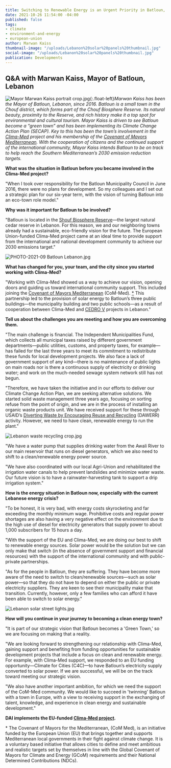 ```yaml
---
title: Switching to Renewable Energy is an Urgent Priority in Batloun, Lebanon
date: 2021-10-26 11:54:00 -04:00
published: false
tags:
- climate
- environment-and-energy
- european-union
author: Marwan Kaiss
thumbnail-image: "/uploads/Lebanon%20solar%20panels%20thumbnail.jpg"
social-image: "/uploads/Lebanon%20solar%20panels%20thumbnail.jpg"
publication: Developments
---
```


## Q&A with Marwan Kaiss, Mayor of Batloun, Lebanon

![Mayor Marwan Kaiss portrait crop.jpg](/uploads/Mayor%20Marwan%20Kaiss%20portrait%20crop.jpg){:.float-left}*Marwan Kaiss has been the Mayor of Batloun, Lebanon, since 2016. Batloun is a small town in the Chouf district, which forms part of the Chouf Biosphere Reserve. Its natural beauty, proximity to the Reserve, and rich history make it a top spot for environmental and cultural tourism. Mayor Kaiss is driven to see Batloun become a “green town” and has been implementing its Climate Change Action Plan (SECAP). Key to this has been the town’s involvement in the [Clima-Med](www.clima-med.eu) project and his membership of the [Covenant of Mayors Mediterranean](http://www.com-med.org/). With the cooperation of citizens and the continued support of the international community, Mayor Kaiss intends Batloun to be on track to help reach the Southern Mediterranean’s 2030 emission reduction targets.*

<!--more-->

**What was the situation in Batloun before you became involved in the Clima-Med project?**

"When I took over responsibility for the Batloun Municipality Council in June 2016, there were no plans for development. So my colleagues and I set out a strategic plan for our six-year term, with the vision of turning Batloun into an eco-town role model."

**Why was it important for Batloun to be involved?**  

"Batloun is located in the [Shouf Biosphere Reserve](http://www.shoufcedar.org/)—the largest natural cedar reserve in Lebanon. For this reason, we and our neighboring towns already had a sustainable, eco-friendly vision for the future. The European Union-funded Clima-Med project came at an ideal time to provide support from the international and national development community to achieve our 2030 emissions target." 

![PHOTO-2021-09 Batloun Lebanon.jpg](/uploads/PHOTO-2021-09%20Batloun%20Lebanon.jpg)

**What has changed for you, your team, and the city since you started working with Clima-Med?**
 
"Working with Clima-Med showed us a way to achieve our vision, opening doors and guiding us toward international community support. This included joining the [Covenant of Mayors Mediterranean](https://www.com-med.org/en/) (CoM-Med). [*](#footnote-1) This partnership led to the provision of solar energy to Batloun’s three public buildings—the municipality building and two public schools—as a result of cooperation between Clima-Med and [CEDRO V](https://www.cedro-undp.org/) projects in Lebanon."

**Tell us about the challenges you are meeting and how you are overcoming them.**

"The main challenge is financial. The Independent Municipalities Fund, which collects all municipal taxes raised by different government departments—public utilities, customs, and property taxes, for example—has failed for the last three years to meet its commitment to redistribute these funds for local development projects. We also face a lack of government support of any kind—there is no maintenance of public lights on main roads nor is there a continuous supply of electricity or drinking water; and work on the much-needed sewage system network still has not begun. 

"Therefore, we have taken the initiative and in our efforts to deliver our Climate Change Action Plan, we are seeking alternative solutions. 
We started solid waste management three years ago, focusing on sorting refuse from the point of origin, and we are in the process of installing an organic waste products unit. We have received support for these through USAID’s [Diverting Waste by Encouraging Reuse and Recycling](https://berytech.org/programs/dawerr/) (DAWERR) activity. However, we need to have clean, renewable energy to run the plant."

![Lebanon waste recycling crop.jpg](/uploads/Lebanon%20waste%20recycling%20crop.jpg)

"We have a water pump that supplies drinking water from the Awali River to our main reservoir that runs on diesel generators, which we also need to shift to a clean/renewable energy power source.  

"We have also coordinated with our local Agri-Union and rehabilitated the irrigation water canals to help prevent landslides and minimize water waste. Our future vision is to have a rainwater-harvesting tank to support a drip irrigation system."

**How is the energy situation in Batloun now, especially with the current Lebanese energy crisis?**

"To be honest, it is very bad, with energy costs skyrocketing and far exceeding the monthly minimum wage. Prohibitive costs and regular power shortages are also having a very negative effect on the environment due to the high use of diesel for electricity generators that supply power to about 1,000 subscribers for 15 hours a day.

"With the support of the EU and Clima-Med, we are doing our best to shift to renewable energy sources. Solar power would be the solution but we can only make that switch (in the absence of government support and financial resources) with the support of the international community and with public-private partnerships.

"As for the people in Batloun, they are suffering. They have become more aware of the need to switch to clean/renewable sources—such as solar power—so that they do not have to depend on either the public or private electricity suppliers. They are keen to see their municipality make that transition. Currently, however, only a few families who can afford it have been able to switch to solar energy."

![Lebanon solar street lights.jpg](/uploads/Lebanon%20solar%20street%20lights.jpg)

**How will you continue in your journey to becoming a clean energy town?** 

"It is part of our strategic vision that Batloun becomes a 'Green Town,' so we are focusing on making that a reality.

"We are looking forward to strengthening our relationship with Clima-Med, gaining support and benefiting from funding opportunities for sustainable development projects that include a focus on clean and renewable energy. For example, with Clima-Med support, we responded to an EU funding opportunity—Climate for Cities (C4C)—to have Batloun’s electricity supply converted to solar power. If we are successful, we will be on the track toward meeting our strategic vision.

"We also have another important ambition, for which we need the support of the CoM-Med community. We would like to succeed in 'twinning' Batloun with a town in Europe, with a view to receiving support in the exchanging of talent, knowledge, and experience in clean energy and sustainable development."

**DAI implements the EU-funded [Clima-Med project](https://www.dai.com/our-work/projects/regional-eu-for-climate-action-in-the-european-neighbourhood-instrument-eni-southern-neighbourhood).**

<aside id="footnote-1">* The Covenant of Mayors for the Mediterranean, (CoM Med), is an initiative funded by the European Union (EU) that brings together and supports Mediterranean local governments in their fight against climate change. It is a voluntary based initiative that allows cities to define and meet ambitious and realistic targets set by themselves in line with the Global Covenant of Mayors for Climate and Energy (GCoM) requirements and their National Determined Contributions (NDCs).</aside>